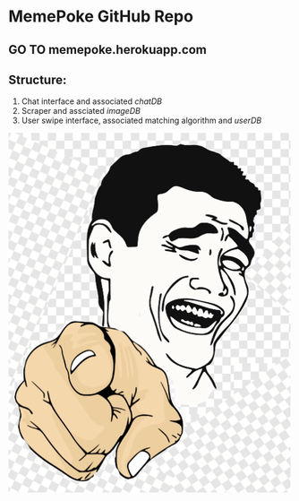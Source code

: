 # MemePoke GitHub Repo

## GO TO memepoke.herokuapp.com

## Structure:
1. Chat interface and associated *chatDB*
2. Scraper and assciated *imageDB*
3. User swipe interface, associated matching algorithm and *userDB*

![Memepoke logo](public/memepoke.png)